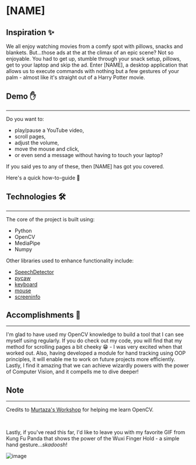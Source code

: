 # [NAME]

## Inspiration ✨

We all enjoy watching movies from a comfy spot with pillows, snacks and blankets. But...those ads at the at the climax of an epic scene? Not so enjoyable. You had to get up, stumble through your snack setup, pillows, get to your laptop and skip the ad. Enter [NAME], a desktop application that allows us to execute commands with nothing but a few gestures of your palm - almost like it's straight out of a Harry Potter movie.

## Demo ✋

<hr />
Do you want to:

- play/pause a YouTube video,
- scroll pages,
- adjust the volume,
- move the mouse and click,
- or even send a message without having to touch your laptop?

If you said yes to any of these, then [NAME] has got you covered.

Here's a quick how-to-guide 🙂

<!-- How to use each gesture + gif -->

## Technologies 🛠️

<hr />

The core of the project is built using:

- Python
- OpenCV
- MediaPipe
- Numpy

Other libraries used to enhance functionality include:

- [SpeechDetector](https://pypi.org/project/SpeechRecognition/)
- [pycaw](https://pypi.org/project/pycaw/)
- [keyboard](https://pypi.org/project/keyboard/)
- [mouse](https://pypi.org/project/mouse/)
- [screeninfo](https://pypi.org/project/screeninfo/)

## Accomplishments 💪

<hr />

I'm glad to have used my OpenCV knowledge to build a tool that I can see myself using regularly. If you do check out my code, you will find that my method for scrolling pages a bit cheeky 😁 - I was very excited when that worked out. Also, having developed a module for hand tracking using OOP principles, it will enable me to work on future projects more efficiently. Lastly, I find it amazing that we can achieve wizardly powers with the power of Computer Vision, and it compells me to dive deeper!

## Note

<hr/>

Credits to [Murtaza's Workshop](https://www.youtube.com/c/MurtazasWorkshopRoboticsandAI) for helping me learn OpenCV.

<br/>

Lastly, if you've read this far, I'd like to leave you with my favorite GIF from Kung Fu Panda that shows the power of the Wuxi Finger Hold - a simple hand gesture..._skadoosh_!

<!--  GIF to show the power of a few fingers -->

![image](https://c.tenor.com/e7esFNmlkpkAAAAC/skadoosh-wuxifingerhold.gif)
